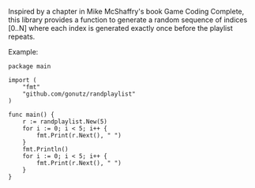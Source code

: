 Inspired by a chapter in Mike McShaffry's book Game Coding Complete, this library provides a function to generate a random sequence of indices [0..N] where each index is generated exactly once before the playlist repeats.

Example:

```
package main

import (
	"fmt"
	"github.com/gonutz/randplaylist"
)

func main() {
	r := randplaylist.New(5)
	for i := 0; i < 5; i++ {
		fmt.Print(r.Next(), " ")
	}
	fmt.Println()
	for i := 0; i < 5; i++ {
		fmt.Print(r.Next(), " ")
	}
}
```
